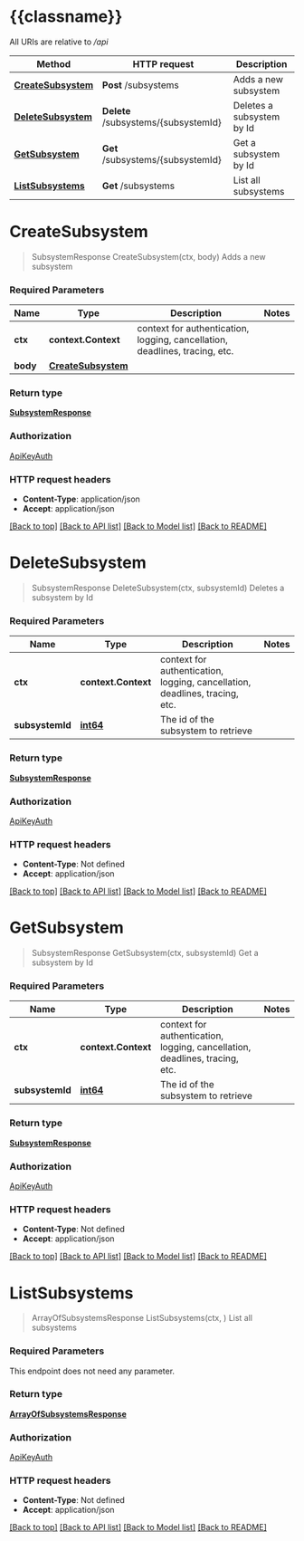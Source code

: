 # {{classname}}

All URIs are relative to */api*

Method | HTTP request | Description
------------- | ------------- | -------------
[**CreateSubsystem**](SubsystemApi.md#CreateSubsystem) | **Post** /subsystems | Adds a new subsystem
[**DeleteSubsystem**](SubsystemApi.md#DeleteSubsystem) | **Delete** /subsystems/{subsystemId} | Deletes a subsystem by Id
[**GetSubsystem**](SubsystemApi.md#GetSubsystem) | **Get** /subsystems/{subsystemId} | Get a subsystem by Id
[**ListSubsystems**](SubsystemApi.md#ListSubsystems) | **Get** /subsystems | List all subsystems

# **CreateSubsystem**
> SubsystemResponse CreateSubsystem(ctx, body)
Adds a new subsystem

### Required Parameters

Name | Type | Description  | Notes
------------- | ------------- | ------------- | -------------
 **ctx** | **context.Context** | context for authentication, logging, cancellation, deadlines, tracing, etc.
  **body** | [**CreateSubsystem**](CreateSubsystem.md)|  | 

### Return type

[**SubsystemResponse**](SubsystemResponse.md)

### Authorization

[ApiKeyAuth](../README.md#ApiKeyAuth)

### HTTP request headers

 - **Content-Type**: application/json
 - **Accept**: application/json

[[Back to top]](#) [[Back to API list]](../README.md#documentation-for-api-endpoints) [[Back to Model list]](../README.md#documentation-for-models) [[Back to README]](../README.md)

# **DeleteSubsystem**
> SubsystemResponse DeleteSubsystem(ctx, subsystemId)
Deletes a subsystem by Id

### Required Parameters

Name | Type | Description  | Notes
------------- | ------------- | ------------- | -------------
 **ctx** | **context.Context** | context for authentication, logging, cancellation, deadlines, tracing, etc.
  **subsystemId** | [**int64**](.md)| The id of the subsystem to retrieve | 

### Return type

[**SubsystemResponse**](SubsystemResponse.md)

### Authorization

[ApiKeyAuth](../README.md#ApiKeyAuth)

### HTTP request headers

 - **Content-Type**: Not defined
 - **Accept**: application/json

[[Back to top]](#) [[Back to API list]](../README.md#documentation-for-api-endpoints) [[Back to Model list]](../README.md#documentation-for-models) [[Back to README]](../README.md)

# **GetSubsystem**
> SubsystemResponse GetSubsystem(ctx, subsystemId)
Get a subsystem by Id

### Required Parameters

Name | Type | Description  | Notes
------------- | ------------- | ------------- | -------------
 **ctx** | **context.Context** | context for authentication, logging, cancellation, deadlines, tracing, etc.
  **subsystemId** | [**int64**](.md)| The id of the subsystem to retrieve | 

### Return type

[**SubsystemResponse**](SubsystemResponse.md)

### Authorization

[ApiKeyAuth](../README.md#ApiKeyAuth)

### HTTP request headers

 - **Content-Type**: Not defined
 - **Accept**: application/json

[[Back to top]](#) [[Back to API list]](../README.md#documentation-for-api-endpoints) [[Back to Model list]](../README.md#documentation-for-models) [[Back to README]](../README.md)

# **ListSubsystems**
> ArrayOfSubsystemsResponse ListSubsystems(ctx, )
List all subsystems

### Required Parameters
This endpoint does not need any parameter.

### Return type

[**ArrayOfSubsystemsResponse**](ArrayOfSubsystemsResponse.md)

### Authorization

[ApiKeyAuth](../README.md#ApiKeyAuth)

### HTTP request headers

 - **Content-Type**: Not defined
 - **Accept**: application/json

[[Back to top]](#) [[Back to API list]](../README.md#documentation-for-api-endpoints) [[Back to Model list]](../README.md#documentation-for-models) [[Back to README]](../README.md)

